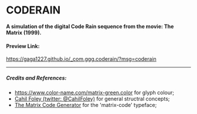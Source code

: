 # CODERAIN
**A simulation of the digital Code Rain sequence from the movie: The Matrix (1999).**

#### Preview Link:
https://gaga1227.github.io/_com.ggg.coderain/?msg=coderain

----
##### Credits and References:
* https://www.color-name.com/matrix-green.color for glyph colour;
* [Cahil Foley (twitter: @CahilFoley)](https://codepen.io/cahil/pen/OwEeoe/?editors=0010) for general structral concepts;
* [The Matrix Code Generator](https://github.com/mlathrom/matrix-code-generator) for the 'matrix-code' typeface;
